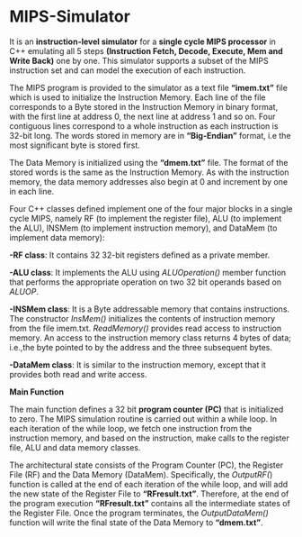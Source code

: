 # MIPS-Simulator
It is an **instruction-level simulator** for a **single cycle MIPS processor** in C++ emulating all 5 steps **(Instruction Fetch, 
Decode, Execute, Mem and Write Back)** one by one. This simulator supports a subset of the MIPS instruction set and can model the execution of each instruction.

The MIPS program is provided to the simulator as a text file **“imem.txt”** file which is used to initialize the Instruction Memory. 
Each line of the file corresponds to a Byte stored in the Instruction Memory in binary format, with the first line at address 0, the
next line at address 1 and so on. Four contiguous lines correspond to a whole instruction as each instruction is 32-bit long. The 
words stored in memory are in **“Big-Endian”** format, i.e the most significant byte is stored first.

The Data Memory is initialized using the **“dmem.txt”** file. The format of the stored words is the same as the Instruction Memory.
As with the instruction memory, the data memory addresses also begin at 0 and increment by one in each line.

Four C++ classes defined implement one of the four major blocks in a single cycle MIPS, namely RF (to implement the register file),
ALU (to implement the ALU), INSMem (to implement instruction memory), and DataMem (to implement data memory):

**-RF class**: It contains 32 32-bit registers defined as a private member.

**-ALU class**: It implements the ALU using *ALUOperation()* member function that performs the appropriate operation on two 32 bit 
operands based on *ALUOP*.

**-INSMem class**: It is a Byte addressable memory that contains instructions. The constructor *InsMem()* initializes the contents
of instruction memory from the file imem.txt. *ReadMemory()* provides read access to instruction memory. An access to the 
instruction memory class returns 4 bytes of data; i.e.,the byte pointed to by the address and the three subsequent bytes.

**-DataMem class**: It is similar to the instruction memory, except that it provides both read and write access.

**Main Function**

The main function defines a 32 bit **program counter (PC)** that is initialized to zero. The MIPS simulation routine is carried out within a while loop. In each iteration of the while loop, we fetch one instruction from the instruction memory, and based on the instruction, make calls to the register file, ALU and data memory classes.

The architectural state consists of the Program Counter (PC), the Register File (RF) and the Data Memory (DataMem). Specifically, the *OutputRF(*) function is called at the end of each iteration of the while loop, and will add the new state of the Register File to **“RFresult.txt”**. Therefore, at the end of the program execution **“RFresult.txt”** contains all the intermediate states of the Register File. Once the program terminates, the *OutputDataMem()* function will write the final state of the Data Memory to **“dmem.txt”**.
